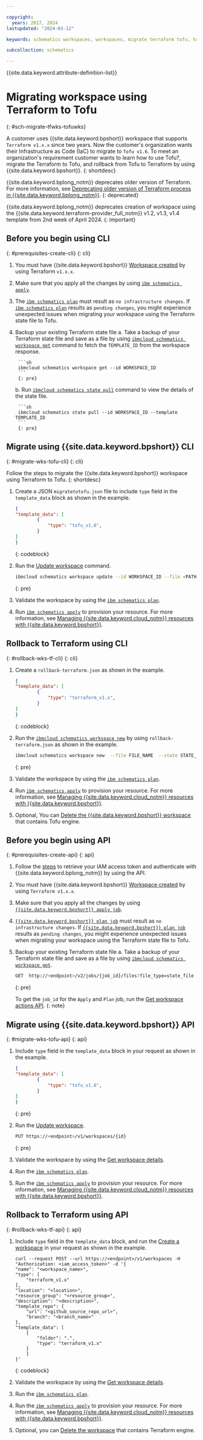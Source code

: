 ```yaml
---

copyright:
  years: 2017, 2024
lastupdated: "2024-03-12"

keywords: schematics workspaces, workspaces, migrate terraform tofu, tofu, 

subcollection: schematics

---
```


{{site.data.keyword.attribute-definition-list}}

# Migrating workspace using Terraform to Tofu
{: #sch-migrate-tfwks-tofuwks}

A customer uses {{site.data.keyword.bpshort}} workspace that supports `Terraform v1.x.x` since two years. Now the customer's organization wants their Infrastructure as Code (IaC) to migrate to `Tofu v1.6`. To meet an organization's requirement customer wants to learn how to use Tofu?, migrate the Terraform to Tofu, and rollback from Tofu to Terraform by using {{site.data.keyword.bpshort}}.
{: shortdesc}

{{site.data.keyword.bplong_notm}} deprecates older version of Terraform. For more information, see [Deprecating older version of Terraform process in {{site.data.keyword.bplong_notm}}](/docs/schematics?topic=schematics-deprecate-tf-version#deprecate-timeline).
{: deprecated}

{{site.data.keyword.bplong_notm}} deprecates creation of workspace using the {{site.data.keyword.terraform-provider_full_notm}} v1.2, v1.3, v1.4 template from 2nd week of April 2024.
{: important}

## Before you begin using CLI
{: #prerequisites-create-cli}
{: cli}

1. You must have {{site.data.keyword.bpshort}} [Workspace created](/docs/schematics?topic=schematics-sch-create-wks&interface=api#prerequisites-create) by using Terraform `v1.x.x`.
2. Make sure that you apply all the changes by using [`ibm schematics apply`](/docs/schematics?topic=schematics-schematics-cli-reference#schematics-apply). 
3. The [`ibm schematics plan`](/docs/schematics?topic=schematics-schematics-cli-reference#schematics-plan) must result as `no infrastructure changes`. If [`ibm schematics plan`](/docs/schematics?topic=schematics-schematics-cli-reference#schematics-plan) results as `pending changes`, you might experience unexpected issues when migrating your workspace using the Terraform state file to Tofu.
4. Backup your existing Terraform state file
    a. Take a backup of your Terraform state file and save as a file by using [`ibmcloud schematics workspace get`](/docs/schematics?topic=schematics-schematics-cli-reference#schematics-workspace-get) command to fetch the `TEMPLATE_ID` from the workspace response. 

        ```sh
        ibmcloud schematics workspace get --id WORKSPACE_ID
        ```
        {: pre}

    b. Run [`ibmcloud schematics state pull`](/docs/schematics?topic=schematics-schematics-cli-reference#state-pull) command to view the details of the state file.

        ```sh
        ibmcloud schematics state pull --id WORKSPACE_ID --template TEMPLATE_ID
        ```
        {: pre}

## Migrate using {{site.data.keyword.bpshort}} CLI
{: #migrate-wks-tofu-cli}
{: cli}

Follow the steps to migrate the {{site.data.keyword.bpshort}} workspace using Terraform to Tofu.
{: shortdesc}

1. Create a JSON `migratetotofu.json` file to include `type` field in the `template_data` block as shown in the example.
    
    ```json
    {
    "template_data": [
            {
                "type": "tofu_v1.6",
            }
    ]
    }
    ```
    {: codeblock}

2. Run the [Update workspace](/docs/schematics?topic=schematics-schematics-cli-reference#schematics-workspace-update) command.

    ```sh
    ibmcloud schematics workspace update --id WORKSPACE_ID --file <PATH OF THE STATE_FILE_NAME>
    ```
    {: pre}

3. Validate the workspace by using the [`ibm schematics plan`](/docs/schematics?topic=schematics-schematics-cli-reference#schematics-plan).

3. Run [`ibm schematics apply`](/docs/schematics?topic=schematics-sch-deploy-wks&interface=cli) to provision your resource. For more information, see [Managing {{site.data.keyword.cloud_notm}} resources with {{site.data.keyword.bpshort}}](/docs/schematics?topic=schematics-manage-lifecycle).

## Rollback to Terraform using CLI
{: #rollback-wks-tf-cli}
{: cli}

1. Create a `rollback-terraform.json` as shown in the example.

    ```json
    {
    "template_data": [
            {
                "type": "terraform_v1.x",
            }
    ]
    }
    ```
    {: codeblock}

2. Run the [`ibmcloud schematics workspace new`](/docs/schematics?topic=schematics-schematics-cli-reference#schematics-workspace-new) by using `rollback-terraform.json` as shown in the example.

    ```sh
    ibmcloud schematics workspace new  --file FILE_NAME  --state STATE_FILE_PATH 
    ```
    {: pre}

3. Validate the workspace by using the [`ibm schematics plan`](/docs/schematics?topic=schematics-schematics-cli-reference#schematics-plan).

4. Run [`ibm schematics apply`](/docs/schematics?topic=schematics-sch-deploy-wks&interface=cli) to provision your resource. For more information, see [Managing {{site.data.keyword.cloud_notm}} resources with {{site.data.keyword.bpshort}}](/docs/schematics?topic=schematics-manage-lifecycle).

5. Optional, You can [Delete the {{site.data.keyword.bpshort}} workspace](/docs/schematics?topic=schematics-schematics-cli-reference#schematics-workspace-delete) that contains Tofu engine.


## Before you begin using API
{: #prerequisites-create-api}
{: api}

1. Follow the [steps](/docs/schematics?topic=schematics-setup-api#cs_api) to retrieve your IAM access token and authenticate with {{site.data.keyword.bplong_notm}} by using the API.
2. You must have {{site.data.keyword.bpshort}} [Workspace created](/apidocs/schematics/schematics#create-workspace) by using `Terraform v1.x.x`.
3. Make sure that you apply all the changes by using [`{{site.data.keyword.bpshort}} apply job`](/apidocs/schematics/schematics#apply-workspace-command).
4. [`{{site.data.keyword.bpshort}} plan job`](/apidocs/schematics/schematics#plan-workspace-command) must result as `no infrastructure changes`. If [`{{site.data.keyword.bpshort}} plan job`](/apidocs/schematics/schematics#apply-workspace-command) results as `pending changes`, you might experience unexpected issues when migrating your workspace using the Terraform state file to Tofu.
5. Backup your existing Terraform state file
   a. Take a backup of your Terraform state file and save as a file by using [`ibmcloud schematics workspace get`](/apidocs/schematics/schematics#get-workspace).
   
    ```sh
    GET  http://<endpoint>/v2/jobs/{job_id}/files?file_type=state_file
    ```
    {: pre}

   To get the `job_id` for the `Apply` and `Plan` job, run the [Get workspace actions API](https://<endpoint>/v1/workspaces/{workspace-id}/actions).
   {: note}

## Migrate using {{site.data.keyword.bpshort}} API
{: #migrate-wks-tofu-api}
{: api}

1. Include `type` field in the `template_data` block in your request as shown in the example.

    ```json
    {
    "template_data": [
            {
                "type": "tofu_v1.6",
            }
    ]
    }
    ```
    {: pre}

2. Run the [Update workspace](/apidocs/schematics/schematics#replace-workspace).

    ```sh
    PUT https://<endpoint>/v1/workspaces/{id}
    ```
    {: pre}

3. Validate the workspace by using the [Get workspace details](/apidocs/schematics/schematics#get-workspace).

4. Run the [`ibm schematics plan`](/apidocs/schematics/schematics#plan-workspace-command).

5. Run the [`ibm schematics apply`](/apidocs/schematics/schematics#apply-workspace-command) to provision your resource. For more information, see [Managing {{site.data.keyword.cloud_notm}} resources with {{site.data.keyword.bpshort}}](/docs/schematics?topic=schematics-manage-lifecycle).

## Rollback to Terraform using API
{: #rollback-wks-tf-api}
{: api}

1. Include `type` field in the `template_data` block, and run the [Create a workspace](/apidocs/schematics/schematics#create-workspace) in your request as shown in the example.

    ```curl
    curl --request POST --url https://<endpoint>/v1/workspaces -H "Authorization: <iam_access_token>" -d '{
    "name": "<workspace_name>",
    "type": [
        "terraform_v1.x"
    ],
    "location": "<location>",
    "resource_group": "<resource_group>",
    "description": "<description>",
    "template_repo": {
        "url": "<github_source_repo_url>",
        "branch": "<branch_name>"
    },
    "template_data": [
        {
            "folder": ".",
            "type": "terraform_v1.x"
        }
        ]
    }'
    ```
    {: codeblock}

2. Validate the workspace by using the [Get workspace details](/apidocs/schematics/schematics#get-workspace).

3. Run the [`ibm schematics plan`](/apidocs/schematics/schematics#plan-workspace-command).

4. Run the [`ibm schematics apply`](/apidocs/schematics/schematics#apply-workspace-command) to provision your resource. For more information, see [Managing {{site.data.keyword.cloud_notm}} resources with {{site.data.keyword.bpshort}}](/docs/schematics?topic=schematics-manage-lifecycle).

5. Optional, you can [Delete the workspace](/docs/schematics?topic=schematics-schematics-cli-reference#schematics-workspace-delete) that contains Terraform engine.
